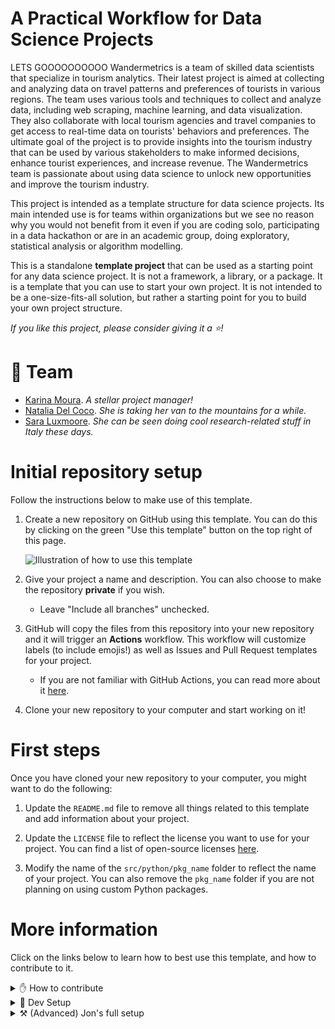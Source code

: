 
# A Practical Workflow for Data Science Projects
LETS GOOOOOOOOOO
Wandermetrics is a team of skilled data scientists that specialize in tourism analytics. Their latest project is aimed at collecting and analyzing data on travel patterns and preferences of tourists in various regions. The team uses various tools and techniques to collect and analyze data, including web scraping, machine learning, and data visualization. They also collaborate with local tourism agencies and travel companies to get access to real-time data on tourists' behaviors and preferences. The ultimate goal of the project is to provide insights into the tourism industry that can be used by various stakeholders to make informed decisions, enhance tourist experiences, and increase revenue. The Wandermetrics team is passionate about using data science to unlock new opportunities and improve the tourism industry.

This project is intended as a template structure for data science projects. Its main intended use is for teams within organizations but we see no reason why you would not benefit from it even if you are coding solo, participating in a data hackathon or are in an academic group, doing exploratory, statistical analysis or algorithm modelling.

This is a standalone **template project** that can be used as a starting point for any data science project. It is not a framework, a library, or a package. It is a template that you can use to start your own project. It is not intended to be a one-size-fits-all solution, but rather a starting point for you to build your own project structure.

_If you like this project, please consider giving it a ⭐️!_

# 👥 **Team**



- [Karina Moura](https://github.com/kvmoura). _A stellar project manager!_
- [Natalia Del Coco](https://github.com/NataliaDelCoco). _She is taking her van to the mountains for a while._
- [Sara Luxmoore](https://github.com/SaraLuxmoore). _She can be seen doing cool research-related stuff in Italy these days._

# Initial repository setup

Follow the instructions below to make use of this template.

1. Create a new repository on GitHub using this template. You can do this by clicking on the green "Use this template" button on the top right of this page. 

    ![Illustration of how to use this template](https://user-images.githubusercontent.com/896254/224554953-9819f73a-fdd1-4045-a183-dfa7d3601121.png)

2. Give your project a name and description. You can also choose to make the repository **private** if you wish. 
    - Leave "Include all branches" unchecked.

3. GitHub will copy the files from this repository into your new repository and it will trigger an **Actions** workflow. This workflow will customize labels (to include emojis!) as well as Issues and Pull Request templates for your project.
    - If you are not familiar with GitHub Actions, you can read more about it [here](https://docs.github.com/en/actions).

4. Clone your new repository to your computer and start working on it!

# First steps

Once you have cloned your new repository to your computer, you might want to do the following:

1. Update the `README.md` file to remove all things related to this template and add information about your project.

2. Update the `LICENSE` file to reflect the license you want to use for your project. You can find a list of open-source licenses [here](https://choosealicense.com/).

3. Modify the name of the `src/python/pkg_name` folder to reflect the name of your project. You can also remove the `pkg_name` folder if you are not planning on using custom Python packages.

# More information

Click on the links below to learn how to best use this template, and how to contribute to it.

<details><summary>✋ How to contribute</summary>

## ✋ How to contribute

If you want to propose changes to the template, follow the steps below:

1. Set up your environment by following the instructions in the [Dev Setup](#dev-setup) section.
2. Create a new branch from `develop` and give it a meaningful name. Best practices involve using the following format: `<your-username>/<issue-number>-<short-description>`. For example, if you are working on issue #3, you could name your branch `jonjoncardoso/3-update-github-action`. Remember the [GitFlow](https://www.atlassian.com/git/tutorials/comparing-workflows/gitflow-workflow) workflow!
3. Make your changes and commit them to your branch. Remember to commit often and to write meaningful commit messages. If you are working on a specific issue, you can use the following format: `<gitmoji> #<issue-number> <commit-message>`. For example, if you are working on issue #3, you could write `📝 #3 Update GitHub Action`. 
    - To add emojis on Windows, just type `Win + .` and then select the emoji you want. On Mac, it's the world symbol `⌘ + Ctrl + Space`.
    - You can find a list of gitmojis [here](https://gitmoji.dev/). If you are not sure what to write, you can use `📝` for documentation, `🐛` for bug fixes, `🌟` for new features, and `♻️` for refactoring. You can also use `🔧` for general changes. If you are not sure, just ask! 
4. When you are done, push all your commits and then open a [pull request](https://docs.github.com/en/github/collaborating-with-issues-and-pull-requests/creating-a-pull-request) to merge your branch into `develop`. You can do this by clicking on the "Compare & pull request" button on GitHub. Make sure to add a meaningful title and description to your pull request. If you are working on a specific issue, you can use the following format: `#<issue-number> <pull-request-title>`. For example, if you are working on issue #3, you could write `#3 Update GitHub Action`. Mark @jonjoncardoso as a reviewer.

</details>

<details><summary>🧰 Dev Setup</summary>

## 🧰 Dev Setup

### 🐍 The Python setup

1. Install [Python 3.9](python.org) or higher on your computer.
2. Install [anaconda](https://www.anaconda.com/products/individual) or [miniconda](https://docs.conda.io/en/latest/miniconda.html) on your computer.
3. Create a new conda environment:

    ```bash
    conda create -y -n=venv-ds-workflow python=3.10.8
    ```
4. Activate the environment and make sure you have `pip` installed inside that environment:

  ```console
  # the exact `activate` command will vary depending on your OS
  conda activate venv-ds-workflow 
  ```

💡 Remember to activate this particular `conda` environment whenever you reopen VSCode/the terminal.

10. Install required libraries

  ```console
  pip install -r requirements.txt
  ```

Now, whenever you open a Jupyter Notebook, you should see the `venv-ds-workflow` kernel available. You can also run `jupyter kernelspec list` to see all the kernels available on your computer.


### 📊 The R setup

1. Clone this repository to your computer.
2. Open a terminal and navigate to the root of this repository.
3. Ensure you have **R version 4.2.2** or higher
4. Open the R console in this same directory and install `renv` package:
```r
install.packages("renv")
```
5. Run `renv::restore()` to install all the packages needed for this project

### The Quarto setup

If using quarto is not your thing, you can just ignore this section. If you want to use quarto, follow the steps below:

1. Install [Quarto](https://quarto.org/docs/getting-started/installation.html) on your computer.
2. Run the following command to start the website locally:
    ```bash
    quarto preview . --render all --no-browser
    ```
    This will read the instructions from `_quarto.yml` and render the website locally.
5. Open your browser and navigate to `http://localhost:<port>/`. That's it!

</details>

<details> <summary>⚒️ (Advanced) Jon's full setup</summary>

## ⚒️ (Advanced) Jon's full setup

I, [@jonjoncardoso](github.com/jonjoncardoso), like to use R on VSCode (WSL Ubuntu) instead of RStudio. It is a weird setup if you come from R, but it's a good setup for when you need to switch between R and Python all the time. Feel free to just ignore this stuff but if you want to replicate my setup, just follow the steps below:

1. Install [VSCode](https://code.visualstudio.com/Download)
2. Install [WSL on Windows](https://learn.microsoft.com/en-us/windows/wsl/install)
3. Install [WSL extension on VSCode](https://marketplace.visualstudio.com/items?itemName=ms-vscode-remote.remote-wsl)
4. Open VSCode and open a new WSL window (Type `Ctrl+Shift+P` and type `WSL: New Window`)
6. Open the Ubuntu terminal on VSCode and install [R](https://cloud.r-project.org/)

**When doing R**

7. Install the [R extension on VSCode](https://marketplace.visualstudio.com/items?itemName=Ikuyadeu.r)
8. Install [Quarto](https://quarto.org/docs/getting-started/installation.html)
9. Install the [Quarto extension on VSCode](https://marketplace.visualstudio.com/items?itemName=quarto-dev.quarto-vscode)
10. When running R notebooks (either `.Rmd` or `.qmd`) manually, you will see that some plots do not render with adequate size. To fix this, follow [these instructions](https://stackoverflow.com/a/70817205/843365).

**When doing Python**

11. Install the [Python extension on VSCode](https://marketplace.visualstudio.com/items?itemName=ms-python.python)
12. Install the [Jupyter extension on VSCode](https://marketplace.visualstudio.com/items?itemName=ms-toolsai.jupyter)

I also use the following VSCode Extensions:

- [GitHub Pull Requests and Issues](https://marketplace.visualstudio.com/items?itemName=GitHub.vscode-pull-request-github)
- [GitLens](https://marketplace.visualstudio.com/items?itemName=eamodio.gitlens)
- [GitHub Copilot](https://marketplace.visualstudio.com/items?itemName=GitHub.copilot)
- [Grammarly](https://marketplace.visualstudio.com/items?itemName=znck.grammarly)

</details>

